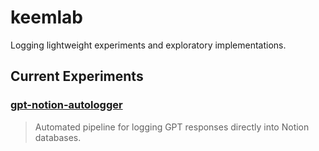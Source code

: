 # keemlab
Logging lightweight experiments and exploratory implementations.

## Current Experiments
###  [gpt-notion-autologger](./gpt-notion-autologger/)
> Automated pipeline for logging GPT responses directly into Notion databases.

